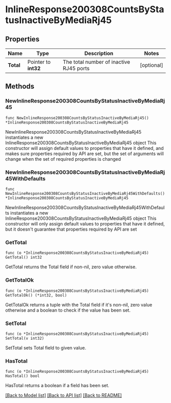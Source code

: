 # InlineResponse200308CountsByStatusInactiveByMediaRj45

## Properties

Name | Type | Description | Notes
------------ | ------------- | ------------- | -------------
**Total** | Pointer to **int32** | The total number of inactive RJ45 ports | [optional] 

## Methods

### NewInlineResponse200308CountsByStatusInactiveByMediaRj45

`func NewInlineResponse200308CountsByStatusInactiveByMediaRj45() *InlineResponse200308CountsByStatusInactiveByMediaRj45`

NewInlineResponse200308CountsByStatusInactiveByMediaRj45 instantiates a new InlineResponse200308CountsByStatusInactiveByMediaRj45 object
This constructor will assign default values to properties that have it defined,
and makes sure properties required by API are set, but the set of arguments
will change when the set of required properties is changed

### NewInlineResponse200308CountsByStatusInactiveByMediaRj45WithDefaults

`func NewInlineResponse200308CountsByStatusInactiveByMediaRj45WithDefaults() *InlineResponse200308CountsByStatusInactiveByMediaRj45`

NewInlineResponse200308CountsByStatusInactiveByMediaRj45WithDefaults instantiates a new InlineResponse200308CountsByStatusInactiveByMediaRj45 object
This constructor will only assign default values to properties that have it defined,
but it doesn't guarantee that properties required by API are set

### GetTotal

`func (o *InlineResponse200308CountsByStatusInactiveByMediaRj45) GetTotal() int32`

GetTotal returns the Total field if non-nil, zero value otherwise.

### GetTotalOk

`func (o *InlineResponse200308CountsByStatusInactiveByMediaRj45) GetTotalOk() (*int32, bool)`

GetTotalOk returns a tuple with the Total field if it's non-nil, zero value otherwise
and a boolean to check if the value has been set.

### SetTotal

`func (o *InlineResponse200308CountsByStatusInactiveByMediaRj45) SetTotal(v int32)`

SetTotal sets Total field to given value.

### HasTotal

`func (o *InlineResponse200308CountsByStatusInactiveByMediaRj45) HasTotal() bool`

HasTotal returns a boolean if a field has been set.


[[Back to Model list]](../README.md#documentation-for-models) [[Back to API list]](../README.md#documentation-for-api-endpoints) [[Back to README]](../README.md)


